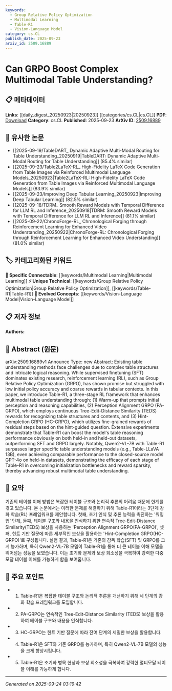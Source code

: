 ```yaml
---
keywords:
  - Group Relative Policy Optimization
  - Multimodal Learning
  - Table-R1
  - Vision-Language Model
category: cs.CL
publish_date: 2025-09-23
arxiv_id: 2509.16889
---
```


<!-- KEYWORD_LINKING_METADATA:
{
  "processed_timestamp": "2025-09-24T03:19:42.066721",
  "vocabulary_version": "1.0",
  "selected_keywords": [
    "Group Relative Policy Optimization",
    "Multimodal Learning",
    "Table-R1",
    "Vision-Language Model"
  ],
  "rejected_keywords": [],
  "similarity_scores": {
    "Group Relative Policy Optimization": 0.8,
    "Multimodal Learning": 0.85,
    "Table-R1": 0.75,
    "Vision-Language Model": 0.8
  },
  "extraction_method": "AI_prompt_based",
  "budget_applied": true,
  "candidates_json": {
    "candidates": [
      {
        "surface": "Group Relative Policy Optimization",
        "canonical": "Group Relative Policy Optimization",
        "aliases": [
          "GRPO"
        ],
        "category": "unique_technical",
        "rationale": "GRPO is central to the paper's proposed method and is not widely recognized, making it a unique technical term.",
        "novelty_score": 0.75,
        "connectivity_score": 0.65,
        "specificity_score": 0.85,
        "link_intent_score": 0.8
      },
      {
        "surface": "Multimodal Table Understanding",
        "canonical": "Multimodal Learning",
        "aliases": [
          "Multimodal Table Understanding"
        ],
        "category": "specific_connectable",
        "rationale": "Multimodal learning is a key aspect of the paper's focus, linking it to broader multimodal research.",
        "novelty_score": 0.55,
        "connectivity_score": 0.9,
        "specificity_score": 0.7,
        "link_intent_score": 0.85
      },
      {
        "surface": "Table-R1",
        "canonical": "Table-R1",
        "aliases": [],
        "category": "unique_technical",
        "rationale": "Table-R1 is a novel framework introduced in the paper, representing a unique contribution to the field.",
        "novelty_score": 0.8,
        "connectivity_score": 0.6,
        "specificity_score": 0.9,
        "link_intent_score": 0.75
      },
      {
        "surface": "Vision-Language Model",
        "canonical": "Vision-Language Model",
        "aliases": [
          "Vision-Language"
        ],
        "category": "evolved_concepts",
        "rationale": "The paper's context involves vision-language models, which are a trending area of research.",
        "novelty_score": 0.5,
        "connectivity_score": 0.85,
        "specificity_score": 0.7,
        "link_intent_score": 0.8
      }
    ],
    "ban_list_suggestions": [
      "supervised finetuning",
      "reinforcement learning",
      "table reasoning performance"
    ]
  },
  "decisions": [
    {
      "candidate_surface": "Group Relative Policy Optimization",
      "resolved_canonical": "Group Relative Policy Optimization",
      "decision": "linked",
      "scores": {
        "novelty": 0.75,
        "connectivity": 0.65,
        "specificity": 0.85,
        "link_intent": 0.8
      }
    },
    {
      "candidate_surface": "Multimodal Table Understanding",
      "resolved_canonical": "Multimodal Learning",
      "decision": "linked",
      "scores": {
        "novelty": 0.55,
        "connectivity": 0.9,
        "specificity": 0.7,
        "link_intent": 0.85
      }
    },
    {
      "candidate_surface": "Table-R1",
      "resolved_canonical": "Table-R1",
      "decision": "linked",
      "scores": {
        "novelty": 0.8,
        "connectivity": 0.6,
        "specificity": 0.9,
        "link_intent": 0.75
      }
    },
    {
      "candidate_surface": "Vision-Language Model",
      "resolved_canonical": "Vision-Language Model",
      "decision": "linked",
      "scores": {
        "novelty": 0.5,
        "connectivity": 0.85,
        "specificity": 0.7,
        "link_intent": 0.8
      }
    }
  ]
}
-->

# Can GRPO Boost Complex Multimodal Table Understanding?

## 📋 메타데이터

**Links**: [[daily_digest_20250923|20250923]] [[categories/cs.CL|cs.CL]]
**PDF**: [Download](https://arxiv.org/pdf/2509.16889.pdf)
**Category**: cs.CL
**Published**: 2025-09-23
**ArXiv ID**: [2509.16889](https://arxiv.org/abs/2509.16889)

## 🔗 유사한 논문
- [[2025-09-19/TableDART_ Dynamic Adaptive Multi-Modal Routing for Table Understanding_20250919|TableDART: Dynamic Adaptive Multi-Modal Routing for Table Understanding]] (85.4% similar)
- [[2025-09-23/Table2LaTeX-RL_ High-Fidelity LaTeX Code Generation from Table Images via Reinforced Multimodal Language Models_20250923|Table2LaTeX-RL: High-Fidelity LaTeX Code Generation from Table Images via Reinforced Multimodal Language Models]] (83.9% similar)
- [[2025-09-23/Improving Deep Tabular Learning_20250923|Improving Deep Tabular Learning]] (82.5% similar)
- [[2025-09-18/TDRM_ Smooth Reward Models with Temporal Difference for LLM RL and Inference_20250918|TDRM: Smooth Reward Models with Temporal Difference for LLM RL and Inference]] (81.1% similar)
- [[2025-09-22/ChronoForge-RL_ Chronological Forging through Reinforcement Learning for Enhanced Video Understanding_20250922|ChronoForge-RL: Chronological Forging through Reinforcement Learning for Enhanced Video Understanding]] (81.0% similar)

## 🏷️ 카테고리화된 키워드
**🔗 Specific Connectable**: [[keywords/Multimodal Learning|Multimodal Learning]]
**⚡ Unique Technical**: [[keywords/Group Relative Policy Optimization|Group Relative Policy Optimization]], [[keywords/Table-R1|Table-R1]]
**🚀 Evolved Concepts**: [[keywords/Vision-Language Model|Vision-Language Model]]

## 📋 저자 정보

**Authors:** 

## 📄 Abstract (원문)

arXiv:2509.16889v1 Announce Type: new 
Abstract: Existing table understanding methods face challenges due to complex table structures and intricate logical reasoning. While supervised finetuning (SFT) dominates existing research, reinforcement learning (RL), such as Group Relative Policy Optimization (GRPO), has shown promise but struggled with low initial policy accuracy and coarse rewards in tabular contexts. In this paper, we introduce Table-R1, a three-stage RL framework that enhances multimodal table understanding through: (1) Warm-up that prompts initial perception and reasoning capabilities, (2) Perception Alignment GRPO (PA-GRPO), which employs continuous Tree-Edit-Distance Similarity (TEDS) rewards for recognizing table structures and contents, and (3) Hint-Completion GRPO (HC-GRPO), which utilizes fine-grained rewards of residual steps based on the hint-guided question. Extensive experiments demonstrate that Table-R1 can boost the model's table reasoning performance obviously on both held-in and held-out datasets, outperforming SFT and GRPO largely. Notably, Qwen2-VL-7B with Table-R1 surpasses larger specific table understanding models (e.g., Table-LLaVA 13B), even achieving comparable performance to the closed-source model GPT-4o on held-in datasets, demonstrating the efficacy of each stage of Table-R1 in overcoming initialization bottlenecks and reward sparsity, thereby advancing robust multimodal table understanding.

## 📝 요약

기존의 테이블 이해 방법은 복잡한 테이블 구조와 논리적 추론의 어려움 때문에 한계를 겪고 있습니다. 본 논문에서는 이러한 문제를 해결하기 위해 Table-R1이라는 3단계 강화 학습(RL) 프레임워크를 제안합니다. 첫째, 초기 인식 및 추론 능력을 촉진하는 '워밍업' 단계, 둘째, 테이블 구조와 내용을 인식하기 위한 연속적 Tree-Edit-Distance Similarity(TEDS) 보상을 사용하는 'Perception Alignment GRPO(PA-GRPO)', 셋째, 힌트 기반 질문에 따른 세부적인 보상을 활용하는 'Hint-Completion GRPO(HC-GRPO)'로 구성됩니다. 실험 결과, Table-R1은 기존의 감독 학습(SFT) 및 GRPO를 크게 능가하며, 특히 Qwen2-VL-7B 모델이 Table-R1을 통해 더 큰 테이블 이해 모델을 뛰어넘는 성능을 보였습니다. 이는 초기화 문제와 보상 희소성을 극복하여 강력한 다중 모달 테이블 이해를 가능하게 함을 보여줍니다.

## 🎯 주요 포인트

- 1. Table-R1은 복잡한 테이블 구조와 논리적 추론을 개선하기 위해 세 단계의 강화 학습 프레임워크를 도입합니다.
- 2. PA-GRPO는 연속적인 Tree-Edit-Distance Similarity (TEDS) 보상을 활용하여 테이블 구조와 내용을 인식합니다.
- 3. HC-GRPO는 힌트 기반 질문에 따라 잔여 단계의 세밀한 보상을 활용합니다.
- 4. Table-R1은 SFT와 기존 GRPO를 능가하며, 특히 Qwen2-VL-7B 모델의 성능을 크게 향상시킵니다.
- 5. Table-R1은 초기화 병목 현상과 보상 희소성을 극복하여 강력한 멀티모달 테이블 이해를 가능하게 합니다.


---

*Generated on 2025-09-24 03:19:42*